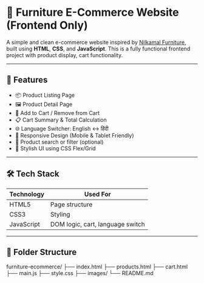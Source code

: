# 🛒 Furniture E-Commerce Website (Frontend Only)

A simple and clean e-commerce website inspired by [Nilkamal Furniture](https://www.nilkamalfurniture.com/), built using **HTML**, **CSS**, and **JavaScript**. This is a fully functional frontend project with product display, cart functionality.

---

## 🔧 Features

- 📦 Product Listing Page
- 🖼️ Product Detail Page
- 🛒 Add to Cart / Remove from Cart
- 📋 Cart Summary & Total Calculation
- 🌐 Language Switcher: English ↔ हिंदी
- 📱 Responsive Design (Mobile & Tablet Friendly)
- 🔎 Product search or filter (optional)
- 🎨 Stylish UI using CSS Flex/Grid

---

## 🛠️ Tech Stack

| Technology | Used For         |
|------------|------------------|
| HTML5      | Page structure   |
| CSS3       | Styling          |
| JavaScript | DOM logic, cart, language switch |

---

## 📂 Folder Structure

furniture-ecommerce/
├── index.html
├── products.html
├── cart.html
├──  main.js
├──  style.css
├── images/
└── README.md

